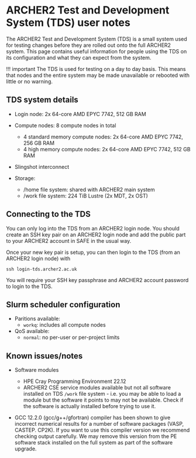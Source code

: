 # ARCHER2 Test and Development System (TDS) user notes

The ARCHER2 Test and Development System (TDS) is a small system used for testing
changes before they are rolled out onto the full ARCHER2 system. This page 
contains useful information for people using the TDS on its configuration and
what they can expect from the system.

!!! important
    The TDS is used for testing on a day to day basis. This means that nodes and
    the entire system may be made unavailable or rebooted with little or no warning.

## TDS system details

 - Login node: 2x 64-core AMD EPYC 7742, 512 GB RAM
 - Compute nodes: 8 compute nodes in total
    + 4 standard memory compute nodes: 2x 64-core AMD EPYC 7742, 256 GB RAM
    + 4 high memory compute nodes: 2x 64-core AMD EPYC 7742, 512 GB RAM

 - Slingshot interconnect

 - Storage:
    + /home file system: shared with ARCHER2 main system
    + /work file system: 224 TiB Lustre (2x MDT, 2x OST)

## Connecting to the TDS

You can only log into the TDS from an ARCHER2 login node. You should create an 
SSH key pair on an ARCHER2 login node and add the public part to your ARCHER2 account
in SAFE in the usual way.

Once your new key pair is setup, you can then login to the TDS (from an ARCHER2 login
node) with

```
ssh login-tds.archer2.ac.uk
```

You will require your SSH key passphrase and ARCHER2 account password to login to the
TDS.

## Slurm scheduler configuration

 - Paritions available:
    + `workq`: includes all compute nodes
 - QoS available:
    + `normal`: no per-user or per-project limits

## Known issues/notes

 - Software modules
    + HPE Cray Programming Environment 22.12
    + ARCHER2 CSE service modules available but not all software installed on TDS `/work` file system - i.e. you may be able to load a module but the software it points to may not be available. Check if the software is actually installed before trying to use it.

 - GCC 12.2.0 (gcc/g++/gfortran) compiler has been shown to give incorrect numerical results for a number of software packages (VASP, CASTEP. CP2K). If you want to use this compiler version we recommend checking output carefully. We may remove this version from the PE software stack installed on the full system as part of the software upgrade.

